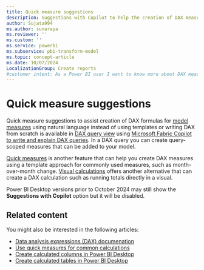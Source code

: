```yaml
---
title: Quick measure suggestions
description: Suggestions with Copilot to help the creation of DAX measures using natural language, making it easier and faster to generate DAX formulas.
author: Sujata994
ms.author: sunaraya
ms.reviewer: ''
ms.custom: ''
ms.service: powerbi
ms.subservice: pbi-transform-model
ms.topic: concept-article
ms.date: 10/07/2024
LocalizationGroup: Create reports
#customer intent: As a Power BI user I want to know more about DAX measures using natural language.
---
```


# Quick measure suggestions

Quick measure suggestions to assist creation of DAX formulas for [model measures](/power-bi/transform-model/desktop-tutorial-create-measures) using natural language instead of using templates or writing DAX from scratch is available in [DAX query view](/power-bi/transform-model/dax-query-view) using [Microsoft Fabric Copilot to write and explain DAX queries](/dax/dax-copilot). In a DAX query you can create query-scoped measures that can be added to your model. 

[Quick measures](/power-bi/transform-model/desktop-quick-measures) is another feature that can help you create DAX measures using a template approach for commonly used measures, such as month-over-month change. [Visual calculations](/power-bi/transform-model/desktop-visual-calculations-overview) offers another alternative that can create a DAX calculation such as running totals directly in a visual. 

Power BI Desktop versions prior to October 2024 may still show the **Suggestions with Copilot** option but it will be disabled. 

## Related content

You might also be interested in the following articles:

- [Data analysis expressions (DAX) documenation](/dax/)
- [Use quick measures for common calculations](desktop-quick-measures.md)
- [Create calculated columns in Power BI Desktop](desktop-calculated-columns.md)
- [Create calculated tables in Power BI Desktop](desktop-calculated-tables.md)
